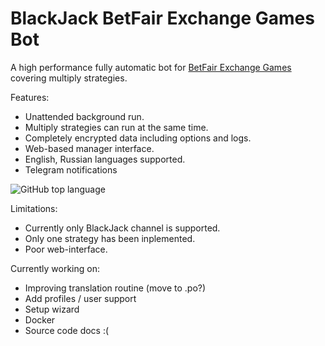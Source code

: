# BlackJack BetFair Exchange Games Bot

A high performance fully automatic bot for [BetFair Exchange Games](https://games.betfair.com/) covering multiply strategies.


Features:
* Unattended background run.
* Multiply strategies can run at the same time.
* Completely encrypted data including options and logs.
* Web-based manager interface.
* English, Russian languages supported.
* Telegram notifications

![GitHub top language](https://img.shields.io/github/languages/top/savostin/bot)

Limitations:
* Currently only BlackJack channel is supported.
* Only one strategy has been inplemented.
* Poor web-interface.

Currently working on:
* Improving translation routine (move to .po?)
* Add profiles / user support
* Setup wizard
* Docker
* Source code docs :(
